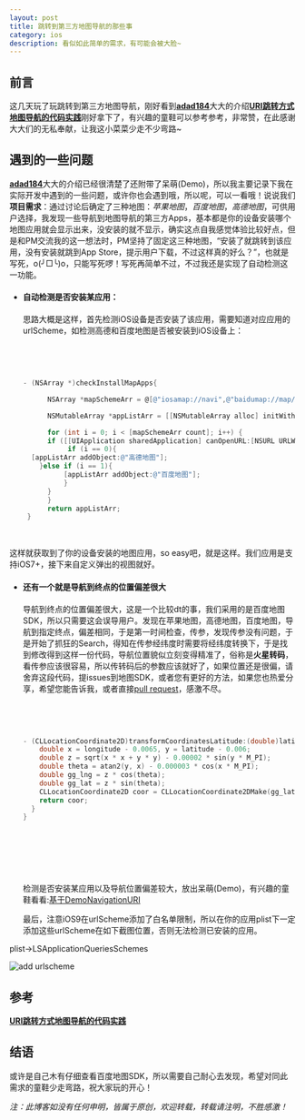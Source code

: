 ```yaml
---
layout: post
title: 跳转到第三方地图导航的那些事
category: ios
description: 看似如此简单的需求，有可能会被大脸~
---
```


## 前言

这几天玩了玩跳转到第三方地图导航，刚好看到<a href="http://weibo.com/ljc1986">**adad184**</a>大大的介绍<a href="http://adad184.com/2015/08/11/practice-in-mapview-navigation-with-URI/">**URI跳转方式地图导航的代码实践**</a>刚好拿下了，有兴趣的童鞋可以参考参考，非常赞，在此感谢大大们的无私奉献，让我这小菜菜少走不少弯路~

## 遇到的一些问题

<a href="http://weibo.com/ljc1986">**adad184**</a>大大的介绍已经很清楚了还附带了呆萌(Demo)，所以我主要记录下我在实际开发中遇到的一些问题，或许你也会遇到哦，所以呢，可以一看哦！说说我们**项目需求**：通过讨论后确定了三种地图：*苹果地图*，*百度地图*，*高德地图*，可供用户选择，我发现一些导航到地图导航的第三方Apps，基本都是你的设备安装哪个地图应用就会显示出来，没安装的就不显示，确实这点自我感觉体验比较好点，但是和PM交流我的这一想法时，PM坚持了固定这三种地图，“安装了就跳转到该应用，没有安装就跳到App Store，提示用户下载，不过这样真的好么？”，也就是写死，o(╯□╰)o，只能写死啰！写死再简单不过，不过我还是实现了自动检测这一功能。



- #### 自动检测是否安装某应用：
  
  思路大概是这样，首先检测iOS设备是否安装了该应用，需要知道对应应用的urlScheme，如检测高德和百度地图是否被安装到iOS设备上：
  
  ​
  
  ​
  
  ``` objective-c
  - (NSArray *)checkInstallMapApps{
  
    	NSArray *mapSchemeArr = @[@"iosamap://navi",@"baidumap://map/"];
  
    	NSMutableArray *appListArr = [[NSMutableArray alloc] initWithObjects:@"苹果地图", nil];
  
    	for (int i = 0; i < [mapSchemeArr count]; i++) {  
  		if ([[UIApplication sharedApplication] canOpenURL:[NSURL URLWithString:[NSString stringWithFormat:@"%@",[mapSchemeArr objectAtIndex:i]]]]) {
    		 if (i == 0){
  	[appListArr addObject:@"高德地图"];
  	  }else if (i == 1){
    	    [appListArr addObject:@"百度地图"];
    		}
        }
    	}
    	return appListArr;
   }
  ```
  
    
  
  ​



这样就获取到了你的设备安装的地图应用，so easy吧，就是这样。我们应用是支持iOS7+，接下来自定义弹出的视图就好。

- #### 还有一个就是导航到终点的位置偏差很大
  
  导航到终点的位置偏差很大，这是一个比较dt的事，我们采用的是百度地图SDK，所以只需要这会误导用户。发现在苹果地图，高德地图，百度地图，导航到指定终点，偏差相同，于是第一时间检查，传参，发现传参没有问题，于是开始了抓狂的Search，得知在传参经纬度时需要将经纬度转换下，于是找到修改得到这样一份代码，导航位置貌似立刻变得精准了，俗称是**火星转码**，看传参应该很容易，所以传转码后的参数应该就好了，如果位置还是很偏，请舍弃这段代码，提issues到地图SDK，或者您有更好的方法，如果您也热爱分享，希望您能告诉我，或者直接<a href="https://github.com/sauchye/DemoNavigationURI/pulls">pull request</a>，感激不尽。
  
  ​
  
  ​
  
  ``` objective-c
  - (CLLocationCoordinate2D)transformCoordinatesLatitude:(double)latitude longitude:(double)longitude{
      double x = longitude - 0.0065, y = latitude - 0.006;
      double z = sqrt(x * x + y * y) - 0.00002 * sin(y * M_PI);
      double theta = atan2(y, x) - 0.000003 * cos(x * M_PI);
      double gg_lng = z * cos(theta);
      double gg_lat = z * sin(theta);
      CLLocationCoordinate2D coor = CLLocationCoordinate2DMake(gg_lat, gg_lng);
      return coor;
  	}
  }
  ```
  
  ​
  
  ​
  
  ​
  
  检测是否安装某应用以及导航位置偏差较大，放出呆萌(Demo)，有兴趣的童鞋看看:<a href="https://github.com/sauchye/DemoNavigationURI">基于DemoNavigationURI</a>
  
  最后，注意iOS9在urlScheme添加了白名单限制，所以在你的应用plist下一定添加这些urlScheme在如下截图位置，否则无法检测已安装的应用。

plist->LSApplicationQueriesSchemes

![add urlscheme](http://sauchye.com/images/dev/add_url_scheme.png)



## 参考

<a href="http://adad184.com/2015/08/11/practice-in-mapview-navigation-with-URI/">**URI跳转方式地图导航的代码实践**</a>

## 结语

或许是自己木有仔细查看百度地图SDK，所以需要自己耐心去发现，希望对同此需求的童鞋少走弯路，祝大家玩的开心！

*注：此博客如没有任何申明，皆属于原创，欢迎转载，转载请注明，不胜感激！*